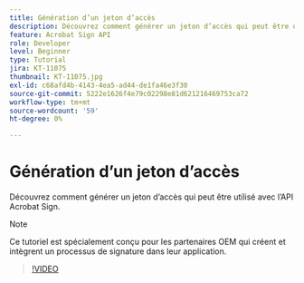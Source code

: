 ```yaml
---
title: Génération d’un jeton d’accès
description: Découvrez comment générer un jeton d’accès qui peut être utilisé avec l’API Acrobat Sign
feature: Acrobat Sign API
role: Developer
level: Beginner
type: Tutorial
jira: KT-11075
thumbnail: KT-11075.jpg
exl-id: c68afd4b-4143-4ea5-ad44-de1fa46e3f30
source-git-commit: 5222e1626f4e79c02298e81d621216469753ca72
workflow-type: tm+mt
source-wordcount: '59'
ht-degree: 0%

---
```


# Génération d’un jeton d’accès

Découvrez comment générer un jeton d’accès qui peut être utilisé avec l’API Acrobat Sign.

>[!NOTE]
>
>Ce tutoriel est spécialement conçu pour les partenaires OEM qui créent et intègrent un processus de signature dans leur application.

>[!VIDEO](https://video.tv.adobe.com/v/347350?hidetitle=true)
